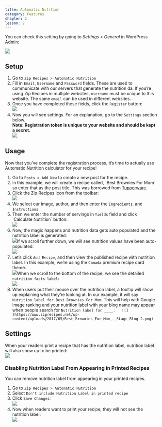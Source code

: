 ```yaml
---
title: Automatic Nutrtion
category: Features
chapter: 2
lesson: 2
---
```


You can check this setting by going to _Settings > General_ in WordPress Admin:

![](https://www.ziprecipes.net/wp-content/uploads/2017/05/General_Settings_‹_Zip_Recipes_—_WordPress-1-600x59.png)

## Setup


1.  Go to `Zip Recipes > Automatic Nutrition`
2.  Fill in `Email`, `Username` and `Password` fields. These are used to communicate with our servers that generate the nutrition da. If you’re using Zip Recipes in multiple websites, `username` must be unique to this website. The same `email` can be used in different websites.
3.  Once you have completed these fields, click the `Register` button:  
    ![](https://www.ziprecipes.net/wp-content/uploads/2017/05/Automatic_Nutrition_‹_Stage_Blog_—_WordPress-3-600x409.png)
4.  Now you will see settings. For an explanation, go to the `Settings` section below.  
    **Note: Registration token is unique to your website and should be kept a secret.**  
    ![](https://www.ziprecipes.net/wp-content/uploads/2017/05/Automatic_Nutrition_‹_Stage_Blog_—_WordPress-5-600x511.png)

## Usage

Now that you’ve complete the registration process, it’s time to actually use Automatic Nutrition calculator for your recipe!

1.  Go to `Posts > Add New` to create a new post for the recipe.
2.  In this example, we will create a recipe called, \`Best Brownies For Mom\` so enter that as the post title. This was borrowed from [Tupperware](http://blog.tupperware.com/recipes/best-brownies-for-mom/).
3.  Click the Zip Recipes icon from the toolbar:  
    ![](https://www.ziprecipes.net/wp-content/uploads/2017/05/Add_New_Post_‹_Stage_Blog_—_WordPress.png)
4.  We select our image, author, and then enter the `Ingredients`, and `Instructions`.
5.  Then we enter the number of servings in `Yields` field and click \`Calculate Nutrition\` button:  
    ![](https://www.ziprecipes.net/wp-content/uploads/2017/05/Edit_Post_‹_Stage_Blog_—_WordPress-2-600x547.png)
6.  Now, the magic happens and nutrition data gets auto populated and the nutrition label is generated:  
    ![](https://www.ziprecipes.net/wp-content/uploads/2017/05/Edit_Post_‹_Stage_Blog_—_WordPress-3-600x259.png)If we scroll further down, we will see nutrition values have been auto-populated:  
    ![](https://www.ziprecipes.net/wp-content/uploads/2017/05/Edit_Post_‹_Stage_Blog_—_WordPress-4-600x545.png)
7.  Let’s click `Add Recipe`, and then view the published recipe with nutrition label. In this example, we’re using the `Canada` premium recipe card theme.  
    ![](https://www.ziprecipes.net/wp-content/uploads/2017/05/Best_Brownies_For_Mom_–_Stage_Blog-356x600.png)When we scroll to the bottom of the recipe, we see the detailed `nutrition facts label`:  
    ![](https://www.ziprecipes.net/wp-content/uploads/2017/05/Best_Brownies_For_Mom_–_Stage_Blog-1-386x600.png)
8.  When users put their mouse over the nutrition label, a tooltip will show up explaining what they’re looking at. In our example, it will say `Nutrition label for Best Brownies For Mom`. This will help with Google Image ranking and your nutrition label with your blog name may appear when people search for `Nutrition label for ____:  
    ![](https://www.ziprecipes.net/wp-content/uploads/2017/05/Best_Brownies_For_Mom_–_Stage_Blog-2.png)  
    `

## Settings

When your readers print a recipe that has the nutrition label, nutrition label will also show up to be printed:  
![](https://www.ziprecipes.net/wp-content/uploads/2017/05/about_blank-1-504x600.png)

### Disabling Nutrition Label From Appearing in Printed Recipes

You can remove nutrition label from appearing in your printed recipes.

1.  Go to `Zip Recipes > Automatic Nutrition`
2.  Select `Don't include Nutrition Label in printed recipe`
3.  Click `Save Changes`:  
    ![](https://www.ziprecipes.net/wp-content/uploads/2017/05/Automatic_Nutrition_‹_Stage_Blog_—_WordPress-7-600x514.png)
4.  Now when readers want to print your recipe, they will not see the nutrition label:  
    ![](https://www.ziprecipes.net/wp-content/uploads/2017/05/about_blank-2-600x513.png)